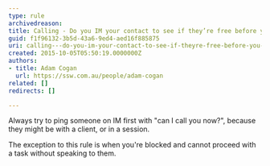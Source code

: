 ```yaml
---
type: rule
archivedreason: 
title: Calling - Do you IM your contact to see if they’re free before you try calling them?
guid: f1f96132-3b5d-43a6-9ed4-aed16f885875
uri: calling---do-you-im-your-contact-to-see-if-theyre-free-before-you-try-calling-them
created: 2015-10-05T05:50:19.0000000Z
authors:
- title: Adam Cogan
  url: https://ssw.com.au/people/adam-cogan
related: []
redirects: []

---
```


Always try to ping someone on IM first with "can I call you now?", because they might be with a client, or in a session.

The exception to this rule is when you're blocked and cannot proceed with a task without speaking to them.

<!--endintro-->
